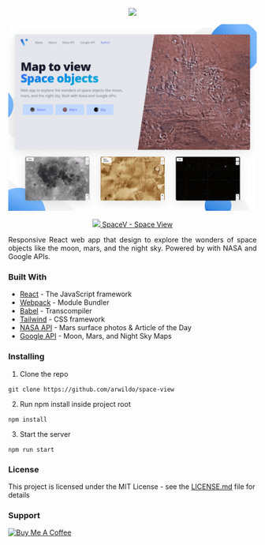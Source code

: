 <p align=center><a href="https://arwildo.com/space-view/"><img src="https://arwildo.com/space-view/logo.png" width="32"></img></a></p> 
<p align=center> 
  <img src="https://raw.githubusercontent.com/arwildo/space-view/master/src/components/assets/img/space-view.png" width="800">
</p>
<p align=center> 
  <a href="https://arwildo.com/space-view/"><img src="https://arwildo.com/space-view/logo.png" width="16"></img> SpaceV - Space View</a>
 </p>

<p style="text-align: justify;">
Responsive React web app that design to explore the wonders of space objects like the moon, mars, and the night sky.  
Powered by with NASA and Google APIs.
</p>


### Built With

* [React](https://reactjs.org/) - The JavaScript framework
* [Webpack](https://webpack.js.org/) - Module Bundler
* [Babel](https://babeljs.io/) - Transcompiler
* [Tailwind](https://tailwindcss.com/) - CSS framework
* [NASA API](https://api.nasa.gov/) - Mars surface photos & Article of the Day
* [Google API](https://developers.google.com/maps/documentation) - Moon, Mars, and Night Sky Maps


### Installing

1. Clone the repo

```
git clone https://github.com/arwildo/space-view
```

2. Run npm install inside project root

```
npm install
```

3. Start the server

```
npm run start
```


### License

This project is licensed under the MIT License - see the [LICENSE.md](LICENSE.md) file for details


### Support

<a href="https://www.buymeacoffee.com/Arwildo " target="_blank"><img src="https://www.buymeacoffee.com/assets/img/custom_images/white_img.png" alt="Buy Me A Coffee" style="height: auto !important;width: auto !important;" ></a>
